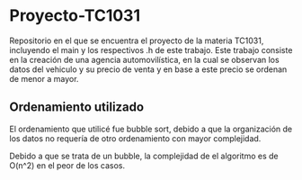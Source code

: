 # Proyecto-TC1031
Repositorio en el que se encuentra el proyecto de la materia TC1031, incluyendo el main y los respectivos .h de este trabajo.
Este trabajo consiste en la creación de una agencia automovilística, en la cual se observan los datos del vehiculo y su precio de venta y en base a este precio se ordenan de menor a mayor.

## Ordenamiento utilizado

El ordenamiento que utilicé fue bubble sort, debido a que la organización de los datos no requería de otro ordenamiento con mayor complejidad.

Debido a que se trata de un bubble, la complejidad de el algoritmo es de O(n^2) en el peor de los casos.
